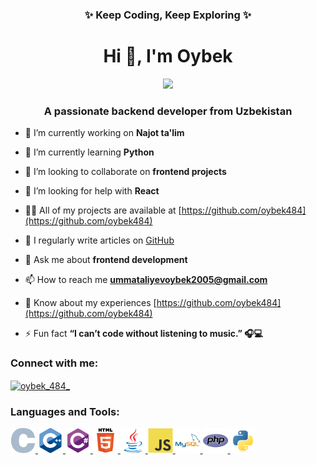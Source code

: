 <h3 align="center">✨ Keep Coding, Keep Exploring ✨</h3>
<h1 align="center">Hi 👋, I'm Oybek</h1>
<p align="center">
<img src="https://media.giphy.com/media/hvRJCLFzcasrR4ia7z/giphy.gif" width="80px">
</p>
<h3 align="center">A passionate backend developer from Uzbekistan</h3>

- 🔭 I’m currently working on **Najot ta'lim**

- 🌱 I’m currently learning **Python**

- 👯 I’m looking to collaborate on **frontend projects**

- 🤝 I’m looking for help with **React**

- 👨‍💻 All of my projects are available at [https://github.com/oybek484](https://github.com/oybek484)

- 📝 I regularly write articles on [GitHub](GitHub)

- 💬 Ask me about **frontend development**

- 📫 How to reach me **ummataliyevoybek2005@gmail.com**

- 📄 Know about my experiences [https://github.com/oybek484](https://github.com/oybek484)

- ⚡ Fun fact **“I can’t code without listening to music.” 🎧💻**

<h3 align="left">Connect with me:</h3>
<p align="left">
<a href="https://instagram.com/oybek_484_" target="blank"><img align="center" src="https://raw.githubusercontent.com/rahuldkjain/github-profile-readme-generator/master/src/images/icons/Social/instagram.svg" alt="oybek_484_" height="30" width="40" /></a>
</p>

<h3 align="left">Languages and Tools:</h3>
<p align="left"> <a href="https://www.cprogramming.com/" target="_blank" rel="noreferrer"> <img src="https://raw.githubusercontent.com/devicons/devicon/master/icons/c/c-original.svg" alt="c" width="40" height="40"/> </a> <a href="https://www.w3schools.com/cpp/" target="_blank" rel="noreferrer"> <img src="https://raw.githubusercontent.com/devicons/devicon/master/icons/cplusplus/cplusplus-original.svg" alt="cplusplus" width="40" height="40"/> </a> <a href="https://www.w3schools.com/cs/" target="_blank" rel="noreferrer"> <img src="https://raw.githubusercontent.com/devicons/devicon/master/icons/csharp/csharp-original.svg" alt="csharp" width="40" height="40"/> </a> <a href="https://www.w3.org/html/" target="_blank" rel="noreferrer"> <img src="https://raw.githubusercontent.com/devicons/devicon/master/icons/html5/html5-original-wordmark.svg" alt="html5" width="40" height="40"/> </a> <a href="https://www.java.com" target="_blank" rel="noreferrer"> <img src="https://raw.githubusercontent.com/devicons/devicon/master/icons/java/java-original.svg" alt="java" width="40" height="40"/> </a> <a href="https://developer.mozilla.org/en-US/docs/Web/JavaScript" target="_blank" rel="noreferrer"> <img src="https://raw.githubusercontent.com/devicons/devicon/master/icons/javascript/javascript-original.svg" alt="javascript" width="40" height="40"/> </a> <a href="https://www.mysql.com/" target="_blank" rel="noreferrer"> <img src="https://raw.githubusercontent.com/devicons/devicon/master/icons/mysql/mysql-original-wordmark.svg" alt="mysql" width="40" height="40"/> </a> <a href="https://www.php.net" target="_blank" rel="noreferrer"> <img src="https://raw.githubusercontent.com/devicons/devicon/master/icons/php/php-original.svg" alt="php" width="40" height="40"/> </a> <a href="https://www.python.org" target="_blank" rel="noreferrer"> <img src="https://raw.githubusercontent.com/devicons/devicon/master/icons/python/python-original.svg" alt="python" width="40" height="40"/> </a> </p>


